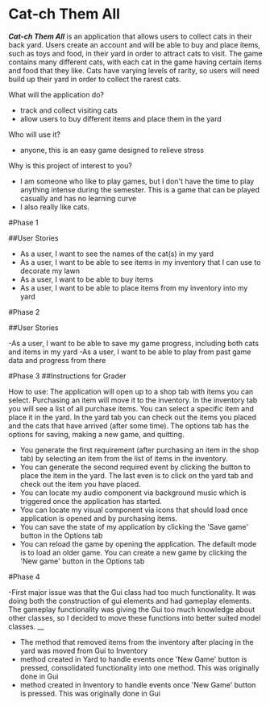 # Cat-ch Them All 


***Cat-ch Them All*** is an application that allows users to collect cats in their back yard. Users create an account and will be able to
 buy and place items, such as toys and food, in their yard in order to attract cats to visit. 
The game contains many different cats, with each cat in the game having certain items and food that they like. Cats have varying levels 
of rarity, so users will need build up their yard in order to collect the rarest cats.

What will the application do?
- track and collect visiting cats
- allow users to buy different items and place them in the yard


Who will use it?
- anyone, this is an easy game designed to relieve stress

Why is this project of interest to you?
- I am someone who like to play games, but I don't have the time
to play anything intense during the semester. This is a game that can
be played casually and has no learning curve
- I also really like cats.

#Phase 1

##User Stories

- As a user, I want to see the names of the cat(s) in my yard 
- As a user, I want to be able to see items in my inventory that I can use to decorate my lawn
- As a user, I want to be able to buy items  
- As a user, I want to be able to place items from my inventory into my yard

#Phase 2

##User Stories

-As a user, I want to be able to save my game progress, including both cats and items in my yard
-As a user, I want to be able to play from past game data and progress from there


#Phase 3
##Instructions for Grader

How to use: The application will open up to a shop tab with items you can select. Purchasing an
item will move it to the inventory. In the inventory tab you will see a list of all purchase items. 
You can select a specific item and place it in the yard. In the yard tab you can check out the items you placed and the
cats that have arrived (after some time). The options tab has the options for saving, making a new game, and quitting.


- You generate the first requirement (after purchasing an item in the shop tab) 
 by selecting an item from the list of items in the inventory.
- You can generate the second required event by clicking the button to place the item in the yard. 
The last even is to click on the yard tab and 
check out the item you have placed.
- You can locate my audio component via background music which is
 triggered once the application has started. 
- You can locate my visual component via icons that should load once application 
is opened and by purchasing items.
- You can save the state of my application by clicking the 'Save game' button in the Options tab
- You can reload the game by opening the application. The default mode is to 
load an older game. You can create a new game by clicking the 'New game' button in the Options tab

#Phase 4

-First major issue was that the Gui class had too much functionality. It was doing both the construction of 
gui elements and had gameplay elements. The gameplay functionality was giving the Gui too much knowledge 
about other classes, so I decided to move these functions into better suited model classes. 
    __

- The method that removed items from the inventory after placing in the yard was moved from Gui to Inventory
- method created in Yard to handle events once 'New Game' button is pressed, consolidated functionality into one method. This was originally done in Gui
- method created in Inventory to handle events once 'New Game' button is pressed. This was originally done in Gui



